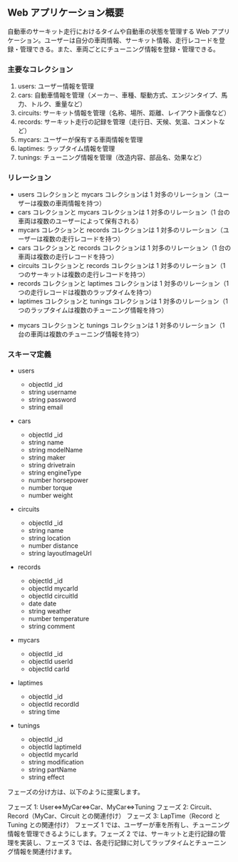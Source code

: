 ## Web アプリケーション概要

自動車のサーキット走行におけるタイムや自動車の状態を管理する Web アプリケーション。ユーザーは自分の車両情報、サーキット情報、走行レコードを登録・管理できる。また、車両ごとにチューニング情報を登録・管理できる。

### 主要なコレクション

1. users: ユーザー情報を管理
2. cars: 自動車情報を管理（メーカー、車種、駆動方式、エンジンタイプ、馬力、トルク、重量など）
3. circuits: サーキット情報を管理（名称、場所、距離、レイアウト画像など）
4. records: サーキット走行の記録を管理（走行日、天候、気温、コメントなど）
5. mycars: ユーザーが保有する車両情報を管理
6. laptimes: ラップタイム情報を管理
7. tunings: チューニング情報を管理（改造内容、部品名、効果など）

### リレーション

- users コレクションと mycars コレクションは 1 対多のリレーション（ユーザーは複数の車両情報を持つ）
- cars コレクションと mycars コレクションは 1 対多のリレーション（1 台の車両は複数のユーザーによって保有される）
- mycars コレクションと records コレクションは 1 対多のリレーション（ユーザーは複数の走行レコードを持つ）
- cars コレクションと records コレクションは 1 対多のリレーション（1 台の車両は複数の走行レコードを持つ）
- circuits コレクションと records コレクションは 1 対多のリレーション（1 つのサーキットは複数の走行レコードを持つ）
- records コレクションと laptimes コレクションは 1 対多のリレーション（1 つの走行レコードは複数のラップタイムを持つ）
- laptimes コレクションと tunings コレクションは 1 対多のリレーション（1 つのラップタイムは複数のチューニング情報を持つ）

* mycars コレクションと tunings コレクションは 1 対多のリレーション（1 台の車両は複数のチューニング情報を持つ）

### スキーマ定義

- users

  - objectId \_id
  - string username
  - string password
  - string email

- cars

  - objectId \_id
  - string name
  - string modelName
  - string maker
  - string drivetrain
  - string engineType
  - number horsepower
  - number torque
  - number weight

- circuits

  - objectId \_id
  - string name
  - string location
  - number distance
  - string layoutImageUrl

- records

  - objectId \_id
  - objectId mycarId
  - objectId circuitId
  - date date
  - string weather
  - number temperature
  - string comment

- mycars

  - objectId \_id
  - objectId userId
  - objectId carId

- laptimes

  - objectId \_id
  - objectId recordId
  - string time

- tunings
  - objectId \_id
  - objectId laptimeId
  - objectId mycarId
  - string modification
  - string partName
  - string effect

フェーズの分け方は、以下のように提案します。

フェーズ 1: User⇔MyCar⇔Car、MyCar⇔Tuning
フェーズ 2: Circuit、Record（MyCar、Circuit との関連付け）
フェーズ 3: LapTime（Record と Tuning との関連付け）
フェーズ 1 では、ユーザーが車を所有し、チューニング情報を管理できるようにします。フェーズ 2 では、サーキットと走行記録の管理を実装し、フェーズ 3 では、各走行記録に対してラップタイムとチューニング情報を関連付けます。
